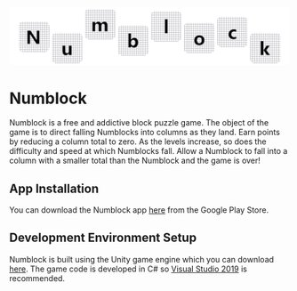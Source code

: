 ![Numblock](https://github.com/philip-carroll/numblock/blob/main/PlayStore/title.png)
# Numblock
Numblock is a free and addictive block puzzle game. The object of the game is to direct falling Numblocks into columns as they land. Earn points by reducing a column total to zero. As the levels increase, so does the difficulty and speed at which Numblocks fall. Allow a Numblock to fall into a column with a smaller total than the Numblock and the game is over!

## App Installation
You can download the Numblock app [here](https://play.google.com/store/apps/details?id=com.PhilipCarroll.Numblock) from the Google Play Store.

## Development Environment Setup
Numblock is built using the Unity game engine which you can download [here](https://unity3d.com/get-unity/download). The game code is developed in C# so [Visual Studio 2019](https://visualstudio.microsoft.com/vs/community) is recommended.
